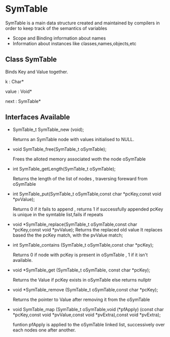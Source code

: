 # SymTable

SymTable is a main data structure created and maintained by compilers in order to keep track of the semantics of variables

- Scope and Binding information about names
- Information about instances like classes,names,objects,etc

## Class SymTable 
  Binds Key and Value together.
  
  k        : Char*
  
  value    : Void* 
  
  next     : SymTable*  
  
  

## Interfaces Available

- SymTable_t SymTable_new (void);

  Returns an SymTable node with values initialised to NULL.
  
  
- void SymTable_free(SymTable_t oSymTable);

  Frees the alloted memory associated woth the node oSymTable
  
  
- int SymTable_getLength(SymTable_t oSymTable);

  Returns the length of the list of nodes , traversing foreward from oSymTable
  
  
- int SymTable_put(SymTable_t oSymTable,const char *pcKey,const void *pvValue);

  Returns 0 if it fails to append , returns 1 if successfully appended
  pcKey is unique in the symtable list,fails if repeats
  
  
  
- void *SymTable_replace(SymTable_t oSymTable,const char *pcKey,const void *pvValue);
  Returns the replaced old value
  It replaces based the the pcKey match, with the pvValue match; 
  
  
- int SymTable_contains (SymTable_t oSymTable,const char *pcKey);


  Returns 0 if node with pcKey is present in oSymTable ,
          1 if it isn't available.
          
  
- void *SymTable_get (SymTable_t oSymTable, const char *pcKey);

  Returns the Value if pcKey exists in oSymTable else returns nullptr
  
  
- void *SymTable_remove (SymTable_t oSymTable,const char *pcKey);


  Returns the pointer to Value after removing it from the oSymTable
  
- void SymTable_map (SymTable_t oSymTable,void (*pfApply) (const char *pcKey,const void *pvValue,const void *pvExtra),const void *pvExtra);


  funtion pfApply is applied to the oSymTable linked list, successively over each nodes one after another.
  
  
  
